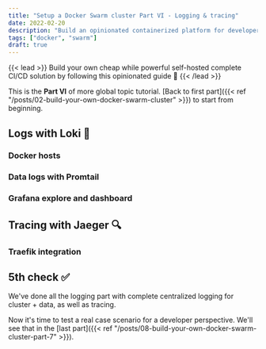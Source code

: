 ```yaml
---
title: "Setup a Docker Swarm cluster Part VI - Logging & tracing"
date: 2022-02-20
description: "Build an opinionated containerized platform for developer..."
tags: ["docker", "swarm"]
draft: true
---
```


{{< lead >}}
Build your own cheap while powerful self-hosted complete CI/CD solution by following this opinionated guide 🎉
{{< /lead >}}

This is the **Part VI** of more global topic tutorial. [Back to first part]({{< ref "/posts/02-build-your-own-docker-swarm-cluster" >}}) to start from beginning.

## Logs with Loki 📄

### Docker hosts

### Data logs with Promtail

### Grafana explore and dashboard

## Tracing with Jaeger 🔍

### Traefik integration

## 5th check ✅

We've done all the logging part with complete centralized logging for cluster + data, as well as tracing.

Now it's time to test a real case scenario for a developer perspective. We'll see that in the [last part]({{< ref "/posts/08-build-your-own-docker-swarm-cluster-part-7" >}}).
